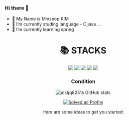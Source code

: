 ### Hi there 👋
- 🤔 My Name is Minseop KIM 
- 🔭 I’m currently studing language - C.java ...
- 🌱 I’m currently learning spring

<div align=center><h1>📚 STACKS</h1></div>

<div align=center> 
  <img src="https://img.shields.io/badge/java-007396?style=for-the-badge&logo=java&logoColor=white"> 
  <img src="https://img.shields.io/badge/c++-00599C?style=for-the-badge&logo=c%2B%2B&logoColor=white">
  <img src="https://img.shields.io/badge/spring-6DB33F?style=for-the-badge&logo=spring&logoColor=white">
  <img src="https://img.shields.io/badge/github-181717?style=for-the-badge&logo=github&logoColor=white">
  <img src="https://img.shields.io/badge/git-F05032?style=for-the-badge&logo=git&logoColor=white">
  
### Condition
![alstjq8251s GitHub stats](https://github-readme-stats.vercel.app/api?username=alstjq8251&show_icons=true&theme=radical)  

[![Solved.ac Profile](http://mazassumnida.wtf/api/generate_badge?boj=asd45)](https://solved.ac/asd45)

Here are some ideas to get you started:



